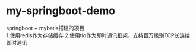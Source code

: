 # my-springboot-demo
springboot + mybatis搭建的项目 <br/>
1.使用redis作为存储缓存
2.使用tio作为即时通讯框架，支持百万级别TCP长连接即时通讯
